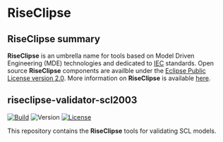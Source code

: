 # RiseClipse
## RiseClipse summary
**RiseClipse** is an umbrella name for tools based on Model Driven Engineering (MDE) technologies and dedicated to [IEC](http://www.iec.ch/) standards. Open source **RiseClipse** components are availble under the [Eclipse Public License version 2.0](https://www.eclipse.org/org/documents/epl-2.0/EPL-2.0.html). More information on **RiseClipse** is available [here](https://riseclipse.github.io/).

## riseclipse-validator-scl2003
[![Build](https://github.com/riseclipse/riseclipse-validator-scl2003/actions/workflows/Verify.yml/badge.svg)](https://github.com/riseclipse/riseclipse-validator-scl2003/actions/workflows/Verify.yml)
![Version](https://img.shields.io/github/v/tag/riseclipse/riseclipse-validator-scl2003?color=blueviolet&label=Latest)
[![License](https://img.shields.io/badge/License-EPL_2.0-blue.svg)](https://opensource.org/licenses/EPL-2.0)

This repository contains the **RiseClipse** tools for validating SCL models.
